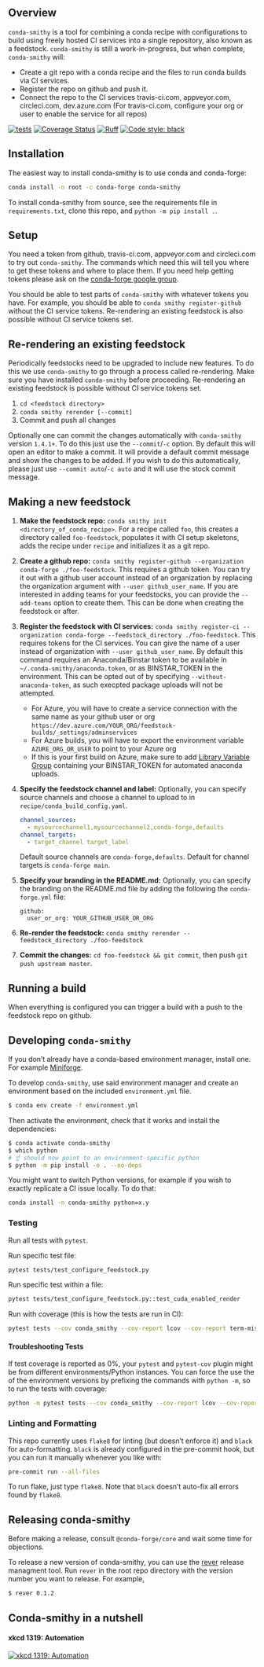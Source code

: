 Overview
--------

`conda-smithy` is a tool for combining a conda recipe with configurations to build using freely hosted CI services into a single repository, also known as a feedstock.
`conda-smithy` is still a work-in-progress, but when complete, `conda-smithy` will:

+ Create a git repo with a conda recipe and the files to run conda builds via CI
  services.
+ Register the repo on github and push it.
+ Connect the repo to the CI services travis-ci.com, appveyor.com, circleci.com, dev.azure.com
  (For travis-ci.com, configure your org or user to enable the service for all repos)

[![tests](https://github.com/conda-forge/conda-smithy/workflows/tests/badge.svg)](https://github.com/conda-forge/conda-smithy/actions?query=workflow%3Atests)
[![Coverage Status](https://coveralls.io/repos/github/conda-forge/conda-smithy/badge.svg?branch=main)](https://coveralls.io/github/conda-forge/conda-smithy?branch=main)
[![Ruff](https://img.shields.io/endpoint?url=https://raw.githubusercontent.com/astral-sh/ruff/main/assets/badge/v2.json)](https://github.com/astral-sh/ruff)
[![Code style: black](https://img.shields.io/badge/code%20style-black-000000.svg)](https://github.com/ambv/black)

Installation
------------

The easiest way to install conda-smithy is to use conda and conda-forge:

```sh
conda install -n root -c conda-forge conda-smithy
```

To install conda-smithy from source, see the requirements file in `requirements.txt`, clone this
repo, and `python -m pip install .`.

Setup
-----

You need a token from github, travis-ci.com, appveyor.com and circleci.com to try out
`conda-smithy`. The commands which need this will tell you where to get these tokens and where to
place them. If you need help getting tokens please ask on the
[conda-forge google group](https://groups.google.com/forum/?hl=en#!forum/conda-forge).

You should be able to test parts of `conda-smithy` with whatever tokens you have.
For example, you should be able to `conda smithy register-github` without the CI service tokens.
Re-rendering an existing feedstock is also possible without CI service tokens set.

Re-rendering an existing feedstock
----------------------------------

Periodically feedstocks need to be upgraded to include new features. To do
this we use `conda-smithy` to go through a process called re-rendering.
Make sure you have installed `conda-smithy` before proceeding.
Re-rendering an existing feedstock is possible without CI service tokens set.

1. `cd <feedstock directory>`
2. `conda smithy rerender [--commit]`
3. Commit and push all changes

Optionally one can commit the changes automatically with `conda-smithy` version `1.4.1+`.
To do this just use the `--commit`/`-c` option. By default this will open an editor to make a commit.
It will provide a default commit message and show the changes to be added. If you wish to do this
automatically, please just use `--commit auto`/`-c auto` and it will use the stock commit message.

Making a new feedstock
----------------------

1. **Make the feedstock repo:** `conda smithy init
<directory_of_conda_recipe>`.     For a recipe called `foo`, this creates a
directory called `foo-feedstock`, populates it with CI setup skeletons, adds the recipe under
`recipe` and initializes it as a git repo.

2. **Create a github repo:** `conda smithy register-github --organization conda-forge ./foo-feedstock`.
This requires a github token. You can try it out with a github user account
instead of an organization by replacing the organization argument with
`--user github_user_name`. If you are interested in adding teams for your feedstocks,
you can provide the `--add-teams` option to create them. This can be done when creating
the feedstock or after.

3. **Register the feedstock with CI services:**
`conda smithy register-ci --organization conda-forge --feedstock_directory ./foo-feedstock`.
This requires tokens for the CI services. You can give the name of a user instead
of organization with `--user github_user_name`. By default this command requires an Anaconda/Binstar token
to be available in `~/.conda-smithy/anaconda.token`, or as BINSTAR_TOKEN in the environment. This can be opted
out of by specifying `--without-anaconda-token`, as such execpted package uploads will not be attempted.
     * For Azure, you will have to create a service connection with the same name as your github user or org
        `https://dev.azure.com/YOUR_ORG/feedstock-builds/_settings/adminservices`
     * For Azure builds, you will have to export the environment variable `AZURE_ORG_OR_USER` to point to your Azure org
     * If this is your first build on Azure, make sure to add [Library Variable Group](https://docs.microsoft.com/en-us/azure/devops/pipelines/process/variables?view=azure-devops&tabs=yaml%2Cbatch#share-variables-across-pipelines) containing your BINSTAR_TOKEN for automated anaconda uploads.

4. **Specify the feedstock channel and label:**
   Optionally, you can specify source channels and choose a channel to upload to in `recipe/conda_build_config.yaml`.
     ```yaml
     channel_sources:
       - mysourcechannel1,mysourcechannel2,conda-forge,defaults
     channel_targets:
       - target_channel target_label
     ```
   Default source channels are `conda-forge,defaults`. Default for channel targets is `conda-forge main`.

5. **Specify your branding in the README.md:**
   Optionally, you can specify the branding on the README.md file by adding the following the `conda-forge.yml` file:
   ```
   github:
     user_or_org: YOUR_GITHUB_USER_OR_ORG
   ```

6. **Re-render the feedstock:** ``conda smithy rerender --feedstock_directory ./foo-feedstock``

7. **Commit the changes:** ``cd foo-feedstock && git commit``, then push ``git push upstream master``.

Running a build
---------------

When everything is configured you can trigger a build with a push to the feedstock repo on github.

Developing `conda-smithy`
-----------------------

If you don’t already have a conda-based environment manager, install one. For example [Miniforge](https://github.com/conda-forge/miniforge).

To develop `conda-smithy`, use said environment manager and create an environment based on the included `environment.yml` file.

```sh
$ conda env create -f environment.yml
```

Then activate the environment, check that it works and install the dependencies:

```sh
$ conda activate conda-smithy
$ which python
# ☝️ should now point to an environment-specific python
$ python -m pip install -e . --no-deps
```

You might want to switch Python versions, for example if you wish to exactly replicate a CI issue locally. To do that:

```sh
conda install -n conda-smithy python=x.y
```

### Testing

Run all tests with `pytest`.

Run specific test file:
```sh
pytest tests/test_configure_feedstock.py
```

Run specific test within a file:
```sh
pytest tests/test_configure_feedstock.py::test_cuda_enabled_render
```

Run with coverage (this is how the tests are run in CI):

```sh
pytest tests --cov conda_smithy --cov-report lcov --cov-report term-missing
```

#### Troubleshooting Tests

If test coverage is reported as 0%, your `pytest` and `pytest-cov` plugin might be from different environments/Python instances. You can force the use the of the environment versions by prefixing the commands with `python -m`, so to run the tests with coverage:

```sh
python -m pytest tests --cov conda_smithy --cov-report lcov --cov-report term-missing
```

### Linting and Formatting

This repo currently uses `flake8` for linting (but doesn’t enforce it) and `black` for auto-formatting. `black` is already configured in the pre-commit hook, but you can run it manually whenever you like with:

```sh
pre-commit run --all-files
```

To run flake, just type `flake8`. Note that `black` doesn’t auto-fix all errors found by `flake8`.

Releasing conda-smithy
----------------------

Before making a release, consult `@conda-forge/core` and wait some time for objections.

To release a new version of conda-smithy, you can use the
[rever](https://regro.github.io/rever-docs/index.html) release managment tool.
Run `rever` in the root repo directory with the version number you want to release.
For example,

```sh
$ rever 0.1.2
```


Conda-smithy in a nutshell
--------------------------

#### xkcd 1319: Automation

[![xkcd 1319: Automation](https://imgs.xkcd.com/comics/automation.png)](https://xkcd.com/1319/)
